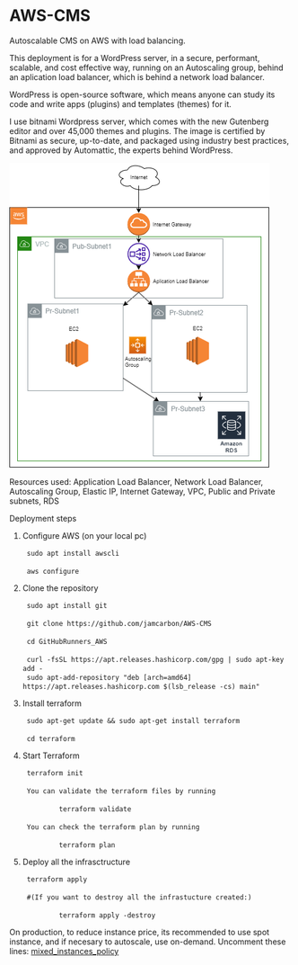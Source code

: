# AWS-CMS
Autoscalable CMS on AWS with load balancing.

This deployment is for a WordPress server, in a secure, performant, scalable, and cost effective way, running on an Autoscaling group, behind an aplication load balancer, which is behind a network load balancer.

WordPress is open-source software, which means anyone can study its code and write apps (plugins) and templates (themes) for it.

I use bitnami Wordpress server, which comes with the new Gutenberg editor and over 45,000 themes and plugins. The image is certified by Bitnami as secure, up-to-date, and packaged using industry best practices, and approved by Automattic, the experts behind WordPress.

![Diagram](https://github.com/jamcarbon/AWS-CMS/blob/c273f109deeed2e8f1c0fbf990ec23df7b1d800b/diagram.png)

Resources used: 
Application Load Balancer, Network Load Balancer, Autoscaling Group, Elastic IP, Internet Gateway, VPC, Public and Private subnets, RDS


Deployment steps

1. Configure AWS (on your local pc)

        sudo apt install awscli

        aws configure

2. Clone the repository 

        sudo apt install git
    
        git clone https://github.com/jamcarbon/AWS-CMS

        cd GitHubRunners_AWS

        curl -fsSL https://apt.releases.hashicorp.com/gpg | sudo apt-key add -
        sudo apt-add-repository "deb [arch=amd64] https://apt.releases.hashicorp.com $(lsb_release -cs) main"

3. Install terraform 

        sudo apt-get update && sudo apt-get install terraform

        cd terraform

4. Start Terraform

        terraform init

        You can validate the terraform files by running

                terraform validate

        You can check the terraform plan by running

                terraform plan

5. Deploy all the infrasctructure

        terraform apply

        #(If you want to destroy all the infrastucture created:)

                terraform apply -destroy


On production, to reduce instance price, its recommended to use spot instance, and if necesary to autoscale, use on-demand.
Uncomment these lines:
[mixed_instances_policy](https://github.com/jamcarbon/AWS-CMS/blob/46120086fc4db38620240472b73870dc2a32581f/5.main.tf#L57-L62)